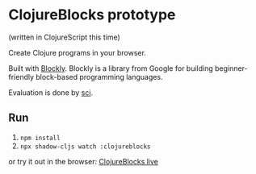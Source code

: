 # ClojureBlocks prototype
(written in ClojureScript this time)

Create Clojure programs in your browser.

Built with [Blockly](https://github.com/google/blockly). Blockly is a library from Google for building beginner-friendly block-based programming languages.

Evaluation is done by [sci](https://github.com/babashka/sci).

## Run
1. `npm install`
2. `npx shadow-cljs watch :clojureblocks`

or try it out in the browser: [ClojureBlocks live](https://jhandke.codeberg.page/clojureblocks-cljs/)